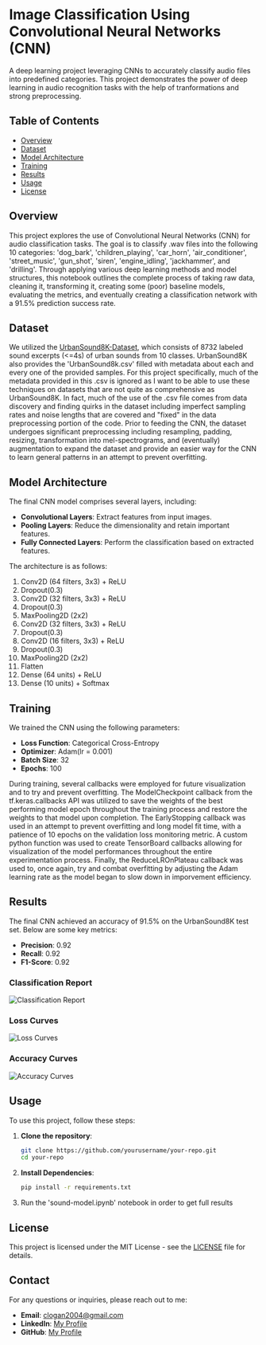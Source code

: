 # Image Classification Using Convolutional Neural Networks (CNN)

A deep learning project leveraging CNNs to accurately classify audio files into predefined categories. This project demonstrates the power of deep learning in audio recognition tasks with the help of tranformations and strong preprocessing.

## Table of Contents
- [Overview](#overview)
- [Dataset](#dataset)
- [Model Architecture](#model-architecture)
- [Training](#training)
- [Results](#results)
- [Usage](#usage)
- [License](#license)

## Overview

This project explores the use of Convolutional Neural Networks (CNN) for audio classification tasks. The goal is to classify .wav files into the following 10 categories: 'dog_bark', 'children_playing', 'car_horn', 'air_conditioner', 'street_music',
 'gun_shot', 'siren', 'engine_idling', 'jackhammer', and 'drilling'. Through applying various deep learning methods and model structures, this notebook outlines the complete process of taking raw data, cleaning it, transforming it, creating some (poor) baseline models, evaluating the metrics, and eventually creating a classification network with a 91.5% prediction success rate.

## Dataset

We utilized the [UrbanSound8K-Dataset](https://urbansounddataset.weebly.com/urbansound8k.html), which consists of 8732 labeled sound excerpts (<=4s) of urban sounds from 10 classes. UrbanSound8K also provides the 'UrbanSound8k.csv' filled with metadata about each and every one of the 
provided samples. For this project specifically, much of the metadata provided in this .csv is ignored as I want to be able to use these techniques on datasets that are not quite as comprehensive as UrbanSound8K. In fact,
much of the use of the .csv file comes from data discovery and finding quirks in the dataset including imperfect sampling rates and noise lengths that are covered and "fixed" in the data preprocessing portion of the code. Prior to feeding the CNN, the dataset undergoes significant preprocessing including resampling,
padding, resizing, transformation into mel-spectrograms, and (eventually) augmentation to expand the dataset and provide an easier way for the CNN to learn general patterns in an attempt to prevent overfitting.
## Model Architecture

The final CNN model comprises several layers, including:

- **Convolutional Layers**: Extract features from input images.
- **Pooling Layers**: Reduce the dimensionality and retain important features.
- **Fully Connected Layers**: Perform the classification based on extracted features.

The architecture is as follows:
1. Conv2D (64 filters, 3x3) + ReLU
2. Dropout(0.3)
3. Conv2D (32 filters, 3x3) + ReLU
4. Dropout(0.3)
5. MaxPooling2D (2x2)
6. Conv2D (32 filters, 3x3) + ReLU
7. Dropout(0.3)
8. Conv2D (16 filters, 3x3) + ReLU
9. Dropout(0.3)
10. MaxPooling2D (2x2)
11. Flatten
12. Dense (64 units) + ReLU
13. Dense (10 units) + Softmax

## Training

We trained the CNN using the following parameters:
- **Loss Function**: Categorical Cross-Entropy
- **Optimizer**: Adam(lr = 0.001)
- **Batch Size**: 32
- **Epochs**: 100

During training, several callbacks were employed for future visualization and to try and prevent overfitting. The ModelCheckpoint callback from the tf.keras.callbacks API was utilized to save the weights of the best performing model epoch throughout the training process and restore the weights to that model upon completion.
The EarlyStopping callback was used in an attempt to prevent overfitting and long model fit time, with a patience of 10 epochs on the validation loss monitoring metric. A custom python function was used to create TensorBoard callbacks allowing for
visualization of the model performances throughout the entire experimentation process. Finally, the ReduceLROnPlateau callback was used to, once again, try and combat overfitting by adjusting the Adam learning rate as the model began to slow down in imporvement efficiency.

## Results

The final CNN achieved an accuracy of 91.5% on the UrbanSound8K test set. Below are some key metrics:

- **Precision**: 0.92
- **Recall**: 0.92
- **F1-Score**: 0.92

### Classification Report
![Classification Report](documentation/classification_report.png)

### Loss Curves
![Loss Curves](documentation/model7_loss.png)

### Accuracy Curves
![Accuracy Curves](documentation/model7_accuracy.png)

## Usage

To use this project, follow these steps:

1. **Clone the repository**:
   ```bash
   git clone https://github.com/yourusername/your-repo.git
   cd your-repo
2. **Install Dependencies**:
   ```bash
   pip install -r requirements.txt
3. Run the 'sound-model.ipynb' notebook in order to get full results

## License

This project is licensed under the MIT License - see the [LICENSE](https://github.com/git/git-scm.com/blob/main/MIT-LICENSE.txt) file for details.

## Contact

For any questions or inquiries, please reach out to me:

- **Email**: clogan2004@gmail.com
- **LinkedIn**: [My Profile](https://www.linkedin.com/in/cy-logan/)
- **GitHub**: [My Profile](https://github.com/nogalcy)


